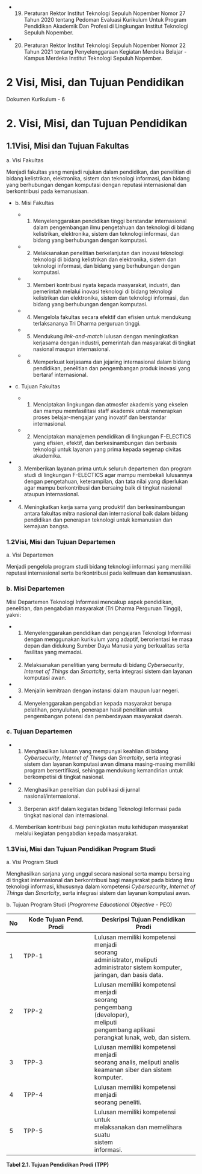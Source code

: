 - 19. Peraturan Rektor Institut Teknologi Sepuluh Nopember Nomor 27 Tahun 2020 tentang Pedoman Evaluasi Kurikulum Untuk Program Pendidikan Akademik Dan Profesi di Lingkungan Institut Teknologi Sepuluh Nopember.
- 20. Peraturan Rektor Institut Teknologi Sepuluh Nopember Nomor 22 Tahun 2021 tentang Penyelenggaraan Kegiatan Merdeka Belajar - Kampus Merdeka Institut Teknologi Sepuluh Nopember.

# **2 Visi, Misi, dan Tujuan Pendidikan**

Dokumen Kurikulum - 6

# **2. Visi, Misi, dan Tujuan Pendidikan**

## **1.1Visi, Misi dan Tujuan Fakultas**

a. Visi Fakultas

Menjadi fakultas yang menjadi rujukan dalam pendidikan, dan penelitian di bidang kelistrikan, elektronika, sistem dan teknologi informasi, dan bidang yang berhubungan dengan komputasi dengan reputasi internasional dan berkontribusi pada kemanusiaan.

- b. Misi Fakultas
	- 1. Menyelenggarakan pendidikan tinggi berstandar internasional dalam pengembangan ilmu pengetahuan dan teknologi di bidang kelistrikan, elektronika, sistem dan teknologi informasi, dan bidang yang berhubungan dengan komputasi.
	- 2. Melaksanakan penelitian berkelanjutan dan inovasi teknologi teknologi di bidang kelistrikan dan elektronika, sistem dan teknologi informasi, dan bidang yang berhubungan dengan komputasi.
	- 3. Memberi kontribusi nyata kepada masyarakat, industri, dan pemerintah melalui inovasi teknologi di bidang teknologi kelistrikan dan elektronika, sistem dan teknologi informasi, dan bidang yang berhubungan dengan komputasi.
	- 4. Mengelola fakultas secara efektif dan efisien untuk mendukung terlaksananya Tri Dharma perguruan tinggi.
	- 5. Mendukung *link*-*and*-*match* lulusan dengan meningkatkan kerjasama dengan industri, pemerintah dan masyarakat di tingkat nasional maupun internasional.
	- 6. Memperkuat kerjasama dan jejaring internasional dalam bidang pendidikan, penelitian dan pengembangan produk inovasi yang bertaraf internasional.
- c. Tujuan Fakultas
	- 1. Menciptakan lingkungan dan atmosfer akademis yang ekselen dan mampu memfasilitasi staff akademik untuk menerapkan proses belajar-mengajar yang inovatif dan berstandar internasional.
	- 2. Menciptakan manajemen pendidikan di lingkungan F-ELECTICS yang efisien, efektif, dan berkesinambungan dan berbasis teknologi untuk layanan yang prima kepada segenap civitas akademika.

- 3. Memberikan layanan prima untuk seluruh departemen dan program studi di lingkungan F-ELECTICS agar mampu membekali lulusannya dengan pengetahuan, keterampilan, dan tata nilai yang diperlukan agar mampu berkontribusi dan bersaing baik di tingkat nasional ataupun internasional.
- 4. Meningkatkan kerja sama yang produktif dan berkesinambungan antara fakultas mitra nasional dan internasional baik dalam bidang pendidikan dan penerapan teknologi untuk kemanusian dan kemajuan bangsa.

### **1.2Visi, Misi dan Tujuan Departemen**

a. Visi Departemen

Menjadi pengelola program studi bidang teknologi informasi yang memiliki reputasi internasional serta berkontribusi pada keilmuan dan kemanusiaan.

### b. Misi Departemen

Misi Departemen Teknologi Informasi mencakup aspek pendidikan, penelitian, dan pengabdian masyarakat (Tri Dharma Perguruan Tinggi), yakni:

- 1. Menyelenggarakan pendidikan dan pengajaran Teknologi Informasi dengan menggunakan kurikulum yang adaptif, berorientasi ke masa depan dan didukung Sumber Daya Manusia yang berkualitas serta fasilitas yang memadai.
- 2. Melaksanakan penelitian yang bermutu di bidang *Cybersecurity*, *Internet of Things* dan *Smartcity*, serta integrasi sistem dan layanan komputasi awan.
- 3. Menjalin kemitraan dengan instansi dalam maupun luar negeri.
- 4. Menyelenggarakan pengabdian kepada masyarakat berupa pelatihan, penyuluhan, penerapan hasil penelitian untuk pengembangan potensi dan pemberdayaan masyarakat daerah.

### c. Tujuan Departemen

- 1. Menghasilkan lulusan yang mempunyai keahlian di bidang *Cybersecurity*, *Internet of Things* dan *Smartcity*, serta integrasi sistem dan layanan komputasi awan dimana masing-masing memiliki program bersertifikasi, sehingga mendukung kemandirian untuk berkompetisi di tingkat nasional.
- 2. Menghasilkan penelitian dan publikasi di jurnal nasional/internasional.
- 3. Berperan aktif dalam kegiatan bidang Teknologi Informasi pada tingkat nasional dan internasional.

4. Memberikan kontribusi bagi peningkatan mutu kehidupan masyarakat melalui kegiatan pengabdian kepada masyarakat.

### **1.3Visi, Misi dan Tujuan Pendidikan Program Studi**

a. Visi Program Studi

Menghasilkan sarjana yang unggul secara nasional serta mampu bersaing di tingkat internasional dan berkontribusi bagi masyarakat pada bidang ilmu teknologi informasi, khususnya dalam kompetensi *Cybersecurity*, *Internet of Things* dan *Smartcity*, serta integrasi sistem dan layanan komputasi awan.

b. Tujuan Program Studi (*Programme Educational Objective -* PEO)

| No | Kode Tujuan Pend. Prodi | Deskripsi Tujuan Pendidikan Prodi                                                                                                                    |
|----|-------------------------|------------------------------------------------------------------------------------------------------------------------------------------------------|
| 1  | TPP-1                   | Lulusan memiliki kompetensi menjadi<br>seorang<br>administrator, meliputi<br>administrator sistem komputer,<br>jaringan, dan basis data.             |
| 2  | TPP-2                   | Lulusan memiliki kompetensi menjadi<br>seorang<br>pengembang<br>(developer),<br>meliputi<br>pengembang aplikasi<br>perangkat lunak, web, dan sistem. |
| 3  | TPP-3                   | Lulusan memiliki kompetensi menjadi<br>seorang analis, meliputi analis<br>keamanan siber dan sistem komputer.                                        |
| 4  | TPP-4                   | Lulusan memiliki kompetensi menjadi<br>seorang peneliti.                                                                                             |
| 5  | TPP-5                   | Lulusan memiliki kompetensi untuk<br>melaksanakan dan memelihara suatu<br>sistem<br>informasi.                                                       |

**Tabel 2.1. Tujuan Pendidikan Prodi (TPP)**